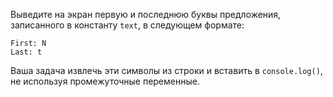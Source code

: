 
Выведите на экран первую и последнюю буквы предложения, записанного в константу `text`, в следующем формате:

```text
First: N
Last: t
```

Ваша задача извлечь эти символы из строки и вставить в `console.log()`, не используя промежуточные переменные.

